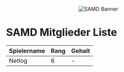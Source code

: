 <p align="center">
  <img src="http://fs5.directupload.net/images/170811/temp/d95hyzcf.png" alt="SAMD Banner"/>
</p>

# SAMD Mitglieder Liste


| Spielername | Rang | Gehalt |
| ----------- | ---- | ------ |
| Netlog |6| - |


